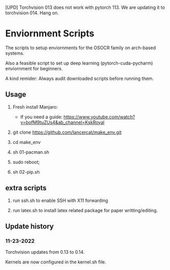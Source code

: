 [UPD]
Torchvision 013 does not work with pytorch 113. We are updating it to torchvision 014. Hang on.


# Enviornment Scripts

The scripts to setup enviornments for the OSOCR family on arch-based systems.

Also a feasible script to set up deep learning (pytorch-cuda-pycharm) enviornment for beginners.

A kind remider: Always audit downloaded scripts before running them.



## Usage

1. Fresh install Manjaro: 
    - If you need a guide: https://www.youtube.com/watch?v=bofM9tuZUs4&ab_channel=KskRoyal


2. git clone https://github.com/lancercat/make_env.git

3. cd make_env

4. sh 01-pacman.sh

5. sudo reboot;

6. sh 02-pip.sh

## extra scripts

1. run ssh.sh to enable SSH with X11 forwarding

2. run latex.sh to install latex related package for paper writting/editing.


## Update history

### 11-23-2022
Torchvision updates from 0.13 to 0.14.

Kernels are now configured in the kernel.sh file.


